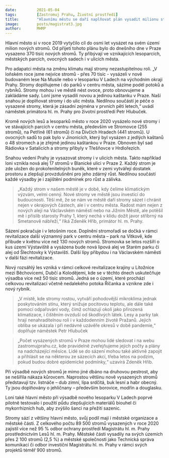 ```yaml
---
date:         2021-05-04
tags:         [Zastromuj Prahu, Životní prostředí]
title:        "Hlavnímu městu se daří naplňovat plán vysadit milionu stromů za osm let"
image: 	      posts/magistrat3.jpg
author:       MHMP
---
```


Hlavní město si v roce 2019 vytyčilo cíl do osmi let vysázet na svém území milion nových stromů. Od přijetí tohoto plánu bylo do dnešního dne v Praze vysazeno 370 tisíc nových stromů. Ty přibývají ve vznikajících lesoparcích, městských parcích, ovocných sadech i v ulicích města.

Pro adapatci města na změnu klimatu mají stromy nezastupitelnou roli. „V loňském roce jsme nejvíce stromů - přes 70 tisíc - vysázeli v nově budovaném lese Na Musile nebo v lesoparku V Ladech na východním okraji Prahy. Stromy doplňujeme i do parků v centru města, sázíme podél potoků a rybníků. Stromy mohou i ve městě nést ovoce, proto obnovujeme a zakládáme sady. Loni jsme vysadili novou a jedinou kaštanku v Praze. Naší snahou je doplňovat stromy i do ulic města. Nedílnou součástí je péče o vysazené stromy, která je zásadní zejména v prvních pěti letech,“ uvádí náměstek primátora hl. m. Prahy pro životní prostředí Petr Hlubuček.

Kromě nových lesů a lesoparků město v roce 2020 vysázelo nové stromy i ve stávajících parcích v centru města, především ve Stromovce (255 stromů), na Petříně (61 stromů) či na Dívčích Hradech (441 stromů). U ovocných sadů to pak bylo v Jinonicích, který byl vysázen z jedlých kaštanů o 48 stromech a je zřejmě jedinou kaštankou v Praze. Obnoven byl sad Rádiovka v Satalicích a stromy přibyly v Třešňovce v Hrdlořezích.

Snahou vedení Prahy je vysazovat stromy i v ulicích města. Takto například loni vznikla nová alej 17 stromů v Blanické ulici v Praze 2. Každý strom je zde uložen do prokořenitelných buněk, které v zemi vytvářejí dostatek prostoru a zlepšují provzdušnění pro jeho zdárný růst. Nedílnou součástí každé výsadby je i zajištění podmínek pro růst a zálivka.

> „Každý strom v našem městě je v době, kdy čelíme klimatickým výzvám, velmi cenný. Nové stromy ve městě jsou investicí do budoucnosti. Těší mě, že se nám ve městě daří stromy sázet i chránit nejen v okrajových částech, ale i v centru města. Radost mám nejen z nových alejí na Václavském náměstí nebo na Jižním Městě, ale potěšil mě i příslib starosty Prahy 1, který nechá v klidu dožít javor stříbrný na Smetanově nábřeží,“ říká Zdeněk Hřib, primátor hl. m. Prahy.

Sázení pokračuje i v letošním roce. Doplnění stromořadí se dočká v rámci revitalizace další významný park v centru města – park na Vítkově, kde přibude v květnu více než 130 nových stromů. Stromovka se letos rozšíří o kus území Výstaviště a vysázena bude nová lipová alej ve Starém parku či alej od Šlechtovky k Výstavišti. Další lípy přibydou i na Václavském náměstí v další fázi revitalizace.

Nový rozsáhlý les vzniká v rámci celkové revitalizace krajiny u Lítožnice mezi Běchovicemi, Dubčí a Kolodějemi, kde se v těchto dnech uskutečňuje výsadba více než 50 tisíc stromů. Jedná se o území, které prochází celkovou revitalizací včetně nedalekého potoka Říčanka a vznikne zde i nový rybník.

> „V místě, kde stromy rostou, vytváří pohodovější mikroklima jednak poskytováním stínu, který snižuje pocitovou teplotu, ale dále také pomocí odpařování vody, čímž ochlazují okolí jako přirozená klimatizace, i čištěním ovzduší od škodlivých látek. Lesy a parky tak hrají nenahraditelnou roli i v každodenním životě Pražanů. Jejich obliba se ukázala i při nedávné uzávěře okresů v době pandemie,“ doplňuje náměstek Petr Hlubuček

> „Počet vysázených stromů v Praze mohou lidé sledovat i na webu zastromujprahu.cz, kde pravidelně zveřejňujeme jejich počty a plány na nadcházející měsíce. Lidé se do sázení mohou také aktivně zapojit a přihlásit se na některou ze sázecích akcí, třeba letos na podzim, pokud budou dobré epidemické podmínky,“ uzavírá Zdeněk Hřib.

Při výsadbě nových stromů je mimo jiné dbáno na druhovou pestrost, aby se nešířila nákaza kůrovcem. Naprostou většinu nově vysazených stromů představují tzv. listnáče – dub zimní, lípa srdčitá, buk lesní a habr obecný. Ty jsou doplňovány o jehličnany – především borovice, modřín a douglasku.

Loni také hlavní město při výsadbě nového lesoparku V Ladech poprvé pilotně testovalo i použití půdu zlepšujících materiálů biouhel či mykorrhizních hub, aby zvýšilo šanci na přežití sazenic.

Stromy sází z většiny hlavní město, svůj podíl mají i městské organizace a městské části. Z celkového počtu 89 500 stromů vysazených v roce 2020 zajistil více než 95 % odbor ochrany prostředí Magistrátu hl. m. Prahy prostřednictvím Lesů hl. m. Prahy. Městské části vysadily na svých územích přes 2 100 stromů (2,5 %) a městské společnosti jako Technická správa komunikací či odbor investiční Magistrátu hl. m. Prahy v rámci svých projektů téměř 900 stromů.
